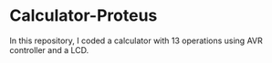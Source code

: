 # Calculator-Proteus

In this repository, I coded a calculator with 13 operations using AVR controller and a LCD.
